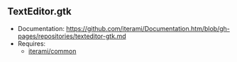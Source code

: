 TextEditor.gtk
--------------

* Documentation: https://github.com/iterami/Documentation.htm/blob/gh-pages/repositories/texteditor-gtk.md
* Requires:
  * [iterami/common](https://github.com/iterami/common)
